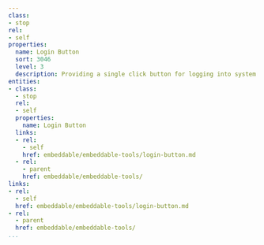 ```yaml
---
class:
- stop
rel:
- self
properties:
  name: Login Button
  sort: 3046
  level: 3
  description: Providing a single click button for logging into system.
entities:
- class:
  - stop
  rel:
  - self
  properties:
    name: Login Button
  links:
  - rel:
    - self
    href: embeddable/embeddable-tools/login-button.md
  - rel:
    - parent
    href: embeddable/embeddable-tools/
links:
- rel:
  - self
  href: embeddable/embeddable-tools/login-button.md
- rel:
  - parent
  href: embeddable/embeddable-tools/
...
```

